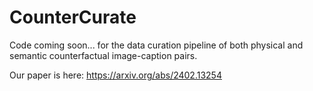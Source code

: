 # CounterCurate


Code coming soon... for the data curation pipeline of both physical and semantic counterfactual image-caption pairs.

Our paper is here: https://arxiv.org/abs/2402.13254
